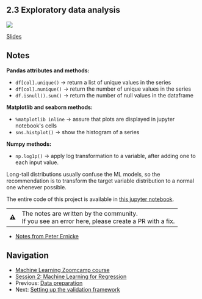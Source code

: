 
## 2.3 Exploratory data analysis

<a href="https://www.youtube.com/watch?v=k6k8sQ0GhPM&list=PL3MmuxUbc_hIhxl5Ji8t4O6lPAOpHaCLR&index=14"><img src="images/thumbnail-2-03.jpg"></a>

[Slides](https://www.slideshare.net/AlexeyGrigorev/ml-zoomcamp-2-slides)


## Notes

**Pandas attributes and methods:** 

* `df[col].unique()` -> return a list of unique values in the series 
* `df[col].nunique()` -> return the number of unique values in the series 
* `df.isnull().sum()` -> return the number of null values in the dataframe 

**Matplotlib and seaborn methods:**

* `%matplotlib inline` -> assure that plots are displayed in jupyter notebook's cells
* `sns.histplot()` -> show the histogram of a series 
   
**Numpy methods:**
* `np.log1p()` -> apply log transformation to a variable, after adding one to each input value.

Long-tail distributions usually confuse the ML models, so the recommendation is to transform the target variable distribution to a normal one whenever possible. 

The entire code of this project is available in [this jupyter notebook](https://github.com/alexeygrigorev/mlbookcamp-code/blob/master/chapter-02-car-price/02-carprice.ipynb).  

<table>
   <tr>
      <td>⚠️</td>
      <td>
         The notes are written by the community. <br>
         If you see an error here, please create a PR with a fix.
      </td>
   </tr>
</table>

* [Notes from Peter Ernicke](https://knowmledge.com/2023/09/19/ml-zoomcamp-2023-machine-learning-for-regression-part-2/)

## Navigation

* [Machine Learning Zoomcamp course](../)
* [Session 2: Machine Learning for Regression](./)
* Previous: [Data preparation](02-data-preparation.md)
* Next: [Setting up the validation framework](04-validation-framework.md)
